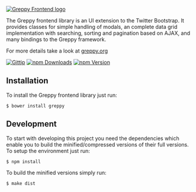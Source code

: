 [![Greppy Frontend logo](http://greppy.org/img/greppy-frontend-teaser.png)](http://greppy.org/)

The Greppy frontend library is an UI extension to the Twitter
Bootstrap. It provides classes for simple handling of modals,
an complete data grid implementation with searching, sorting
and pagination based on AJAX, and many bindings to the Greppy
framework.

For more details take a look at [greppy.org](http://greppy.org)

[![Gittip](http://img.shields.io/gittip/Jack12816.png)](https://www.gittip.com/Jack12816/)
[![npm Downloads](http://img.shields.io/npm/dm/greppy-frontend.svg)](https://www.npmjs.org/package/greppy-frontend)
[![npm Version](http://img.shields.io/npm/v/greppy-frontend.svg)](https://www.npmjs.org/package/greppy-frontend)

## Installation

To install the Greppy frontend library just run:

    $ bower install greppy

## Development

To start with developing this project you need the dependencies
which enable you to build the minified/compressed versions of
their full versions. To setup the environment just run:

    $ npm install

To build the minified versions simply run:

    $ make dist

